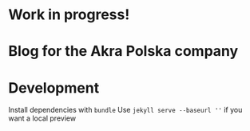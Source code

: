 # Work in progress!

# Blog for the Akra Polska company

# Development

Install dependencies with `bundle`
Use `jekyll serve --baseurl ''` if you want a local preview
